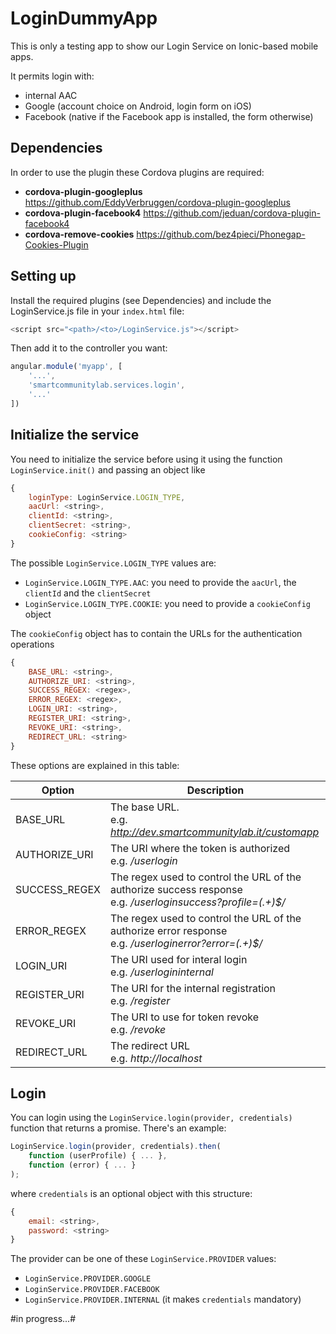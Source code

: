 # LoginDummyApp
This is only a testing app to show our Login Service on Ionic-based mobile apps.

It permits login with:
* internal AAC
* Google (account choice on Android, login form on iOS)
* Facebook (native if the Facebook app is installed, the form otherwise)

## Dependencies
In order to use the plugin these Cordova plugins are required:
* **cordova-plugin-googleplus** https://github.com/EddyVerbruggen/cordova-plugin-googleplus
* **cordova-plugin-facebook4** https://github.com/jeduan/cordova-plugin-facebook4
* **cordova-remove-cookies** https://github.com/bez4pieci/Phonegap-Cookies-Plugin


## Setting up
Install the required plugins (see Dependencies) and include the LoginService.js file in your `index.html` file:
```javascript
<script src="<path>/<to>/LoginService.js"></script>
```
Then add it to the controller you want:
```javascript
angular.module('myapp', [
	'...',
	'smartcommunitylab.services.login',
	'...'
])
```

## Initialize the service
You need to initialize the service before using it using the function ```LoginService.init()``` and passing an object like
```javascript
{
	loginType: LoginService.LOGIN_TYPE,
	aacUrl: <string>,
	clientId: <string>,
	clientSecret: <string>,
	cookieConfig: <string>
}
```

The possible ```LoginService.LOGIN_TYPE``` values are:
* ```LoginService.LOGIN_TYPE.AAC```: you need to provide the ```aacUrl```, the ```clientId``` and the ```clientSecret```
* ```LoginService.LOGIN_TYPE.COOKIE```: you need to provide a ```cookieConfig``` object

The ```cookieConfig``` object has to contain the URLs for the authentication operations
```javascript
{
	BASE_URL: <string>,
	AUTHORIZE_URI: <string>,
	SUCCESS_REGEX: <regex>,
	ERROR_REGEX: <regex>,
	LOGIN_URI: <string>,
	REGISTER_URI: <string>,
	REVOKE_URI: <string>,
	REDIRECT_URL: <string>
}
```
These options are explained in this table:

Option | Description
------ | -----------
BASE_URL | The base URL. <br> e.g. _http://dev.smartcommunitylab.it/customapp_
AUTHORIZE_URI | The URI where the token is authorized <br> e.g. _/userlogin_
SUCCESS_REGEX | The regex used to control the URL of the authorize success response <br> e.g. _/userloginsuccess\?profile=(.+)$/_
ERROR_REGEX | The regex used to control the URL of the authorize error response <br> e.g. _/userloginerror\?error=(.+)$/_
LOGIN_URI | The URI used for interal login <br> e.g. _/userlogininternal_
REGISTER_URI | The URI for the internal registration  <br> e.g. _/register_
REVOKE_URI | The URI to use for token revoke <br> e.g. _/revoke_
REDIRECT_URL | The redirect URL <br> e.g. _http://localhost_

## Login
You can login using the ```LoginService.login(provider, credentials)``` function that returns a promise. There's an example:
```javascript
LoginService.login(provider, credentials).then(
	function (userProfile) { ... },
	function (error) { ... }
);
```
where ```credentials``` is an optional object with this structure:
```javascript
{
	email: <string>,
	password: <string>
}
```

The provider can be one of these ```LoginService.PROVIDER``` values:
* ```LoginService.PROVIDER.GOOGLE```
* ```LoginService.PROVIDER.FACEBOOK```
* ```LoginService.PROVIDER.INTERNAL``` (it makes ```credentials``` mandatory)

#in progress...#